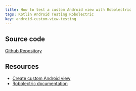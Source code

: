```yaml
---
title: How to test a custom Android view with Robolectric
tags: Kotlin Android Testing Robolectric
key: android-custom-view-testing
---
```


## Source code

[Github Repository](https://github.com/plusmobileapps/test-custom-android-view)

## Resources 

* [Create custom Android view](https://developer.android.com/training/custom-views/create-view)
* [Robolectric documentation](http://robolectric.org)